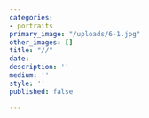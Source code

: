 ```yaml
---
categories:
- portraits
primary_image: "/uploads/6-1.jpg"
other_images: []
title: "//"
date: 
description: ''
medium: ''
style: ''
published: false

---
```

